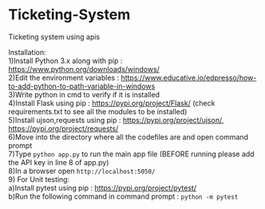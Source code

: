 # Ticketing-System
Ticketing system using apis<br/>

Installation:<br/>
1)Install Python 3.x along with pip : https://www.python.org/downloads/windows/<br/>
2)Edit the environment variables : https://www.educative.io/edpresso/how-to-add-python-to-path-variable-in-windows <br/>
3)Write python in cmd to verify if it is installed <br/>
4)Install Flask using pip : https://pypi.org/project/Flask/ (check requirements.txt to see all the modules to be installed) <br/>
5)Install ujson,requests using pip : https://pypi.org/project/ujson/, https://pypi.org/project/requests/ <br/>
6)Move into the directory where all the codefiles are and open command prompt <br/>
7)Type `python app.py` to run the main app file (BEFORE running please add the API key in line 8 of app.py)<br/>
8)In a browser open `http://localhost:5050/` <br/>
9) For Unit testing: <br/>
  a)Install pytest using pip : https://pypi.org/project/pytest/ <br/>
  b)Run the following command in command prompt : `python -m pytest` <br/>
